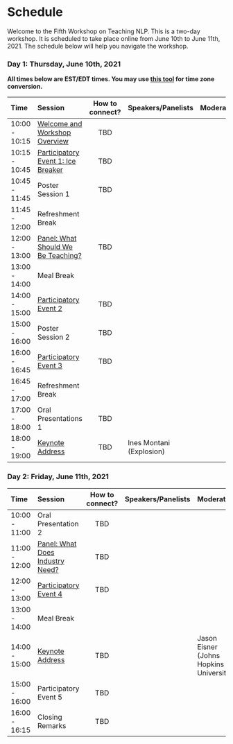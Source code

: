 # Schedule

Welcome to the Fifth Workshop on Teaching NLP. This is a two-day workshop. It is scheduled to take place online from June 10th to June 11th, 2021. The schedule below will help you navigate the workshop. 

### Day 1: Thursday, June 10th, 2021

**All times below are EST/EDT times. You may use [this tool](https://www.thetimezoneconverter.com/) for time zone conversion.**

| Time              |     Session                          |  How to connect?       | Speakers/Panelists | Moderator     |
| :---------------- | :------------------------------   | :-------------:        | :----------------- | :----------------- |
| 10:00 - 10:15 | [Welcome and Workshop Overview](introduction.md)     |         TBD            |                     |  |
| 10:15 - 10:45 | [Participatory Event 1: Ice Breaker](activities/ice-breaker.md)|         TBD            |                     |  | 
| 10:45 - 11:45 | Poster Session 1                  |         TBD            |                     |  | 
| 11:45 - 12:00 | Refreshment Break                 |                        |                     |                     |  | 
| 12:00 - 13:00  | [Panel: What Should We Be Teaching?](panels/core-concepts.md)    |         TBD            |                     |  |
| 13:00 - 14:00  | Meal Break                              |            |                     |  |
| 14:00 - 15:00  | [Participatory Event 2](activities/core-topics.md)     |         TBD            |                     |  |
| 15:00 - 16:00  | Poster Session 2  |         TBD            |                     |  |
| 16:00 - 16:45  | [Participatory Event 3](activities/ice-breaker.md)  |         TBD            |                     |  |
| 16:45 - 17:00  | Refreshment Break  |                     |                     |  |
| 17:00 - 18:00  | Oral Presentations 1 |      TBD          |                     |  |
| 18:00 - 19:00  | [Keynote Address](keynotes/ines_montani.md)   |         TBD          |     Ines Montani (Explosion)    |  |


### Day 2: Friday, June 11th, 2021

| Time              |     Session                         |  How to connect?       | Speakers/Panelists | Moderator     |
| :---------------- | :------------------------------ | :-------------:        | :----------------- | :----------------- |
| 10:00 - 11:00 |    Oral Presentation 2 |         TBD            |                     |  |
| 11:00 - 12:00 |  [Panel: What Does Industry Need?](panels/industry.md) |         TBD            |                     |  |
| 12:00 - 13:00 |  [Participatory Event 4](activities/industry-panel-follow-up.md) |         TBD            |                     |  |
| 13:00 - 14:00  |    Meal Break                              |                        |                     |  | 
| 14:00 - 15:00  |  [Keynote Address](keynotes/jason_eisner.md)   |         TBD            |                     | Jason Eisner (Johns Hopkins University) |                    |  |
| 15:00 - 16:00  |    Participatory Event 5              |         TBD            |                     |  |
| 16:00 - 16:15   |   Closing Remarks              |         TBD            |                     |  |
